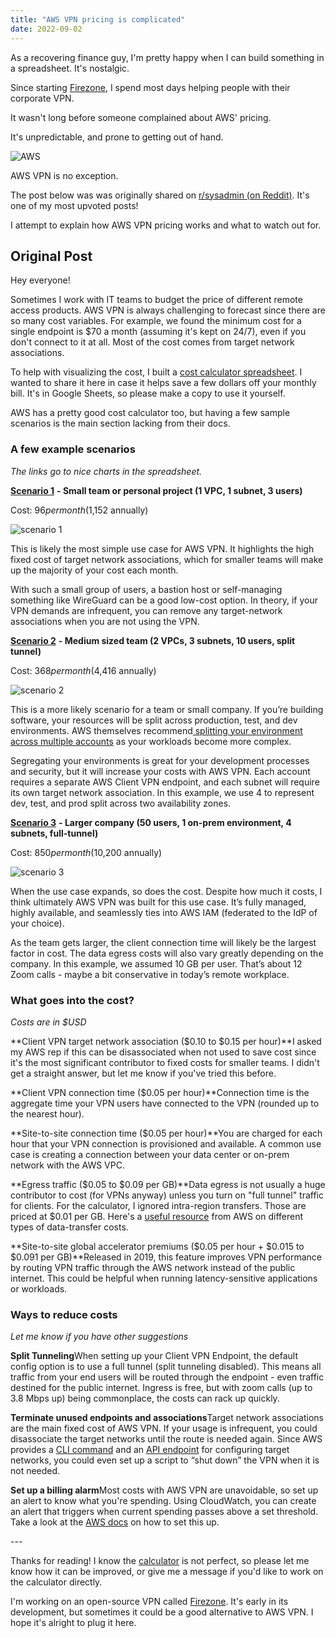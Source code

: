 ```yaml
---
title: "AWS VPN pricing is complicated"
date: 2022-09-02
---
```


As a recovering finance guy, I'm pretty happy when I can build something in a spreadsheet. It's nostalgic.

Since starting [Firezone](https://firezone.dev), I spend most days helping people with their corporate VPN.

It wasn't long before someone complained about AWS' pricing.

It's unpredictable, and prone to getting out of hand.

![AWS](https://user-images.githubusercontent.com/52545545/205481407-a24b9e1f-e9f0-40bc-90e8-af6196a04537.png "Typical AWS horror story")

AWS VPN is no exception.

The post below was was originally shared on [r/sysadmin (on Reddit)](https://www.reddit.com/r/sysadmin/comments/x4312g/aws_vpns_pricing_is_hard_to_understand_so_i_built/). It's one of my most upvoted posts!

I attempt to explain how AWS VPN pricing works and what to watch out for.

## Original Post

Hey everyone!

Sometimes I work with IT teams to budget the price of different remote access products. AWS VPN is always challenging to forecast since there are so many cost variables. For example, we found the minimum cost for a single endpoint is $70 a month (assuming it's kept on 24/7), even if you don't connect to it at all. Most of the cost comes from target network associations.

To help with visualizing the cost, I built a  [cost calculator spreadsheet](https://docs.google.com/spreadsheets/d/1nSrriw0tSnb__VXf4w02GVWZC_yyoN9D2v8cDBwgioQ/edit?usp=sharing). I wanted to share it here in case it helps save a few dollars off your monthly bill. It's in Google Sheets, so please make a copy to use it yourself.

AWS has a pretty good cost calculator too, but having a few sample scenarios is the main section lacking from their docs.

### A few example scenarios

*The links go to nice charts in the spreadsheet.*

[**Scenario 1**](https://docs.google.com/spreadsheets/d/1nSrriw0tSnb__VXf4w02GVWZC_yyoN9D2v8cDBwgioQ/edit#gid=1947558723) **- Small team or personal project (1 VPC, 1 subnet, 3 users)**

Cost: $96 per month ($1,152 annually)

![scenario 1](https://user-images.githubusercontent.com/52545545/205481451-fab6cb6d-00a9-4e37-9005-5813bc1f1d17.png)

This is likely the most simple use case for AWS VPN. It highlights the high fixed cost of target network associations, which for smaller teams will make up the majority of your cost each month.

With such a small group of users, a bastion host or self-managing something like WireGuard can be a good low-cost option. In theory, if your VPN demands are infrequent, you can remove any target-network associations when you are not using the VPN.

[**Scenario 2**](https://docs.google.com/spreadsheets/d/1nSrriw0tSnb__VXf4w02GVWZC_yyoN9D2v8cDBwgioQ/edit#gid=596640168) **- Medium sized team (2 VPCs, 3 subnets, 10 users, split tunnel)**

Cost: $368 per month ($4,416 annually)

![scenario 2](https://user-images.githubusercontent.com/52545545/205481456-a8761f7d-f605-4a6b-92cf-89488f23eef6.png)

This is a more likely scenario for a team or small company. If you’re building software, your resources will be split across production, test, and dev environments. AWS themselves recommend[ splitting your environment across multiple accounts](https://aws.amazon.com/organizations/getting-started/best-practices) as your workloads become more complex.

Segregating your environments is great for your development processes and security, but it will increase your costs with AWS VPN. Each account requires a separate AWS Client VPN endpoint, and each subnet will require its own target network association. In this example, we use 4 to represent dev, test, and prod split across two availability zones.

[**Scenario 3**](https://docs.google.com/spreadsheets/d/1nSrriw0tSnb__VXf4w02GVWZC_yyoN9D2v8cDBwgioQ/edit#gid=768894664) **- Larger company (50 users, 1 on-prem environment, 4 subnets, full-tunnel)**

Cost: $850 per month ($10,200 annually)

![scenario 3](https://user-images.githubusercontent.com/52545545/205481458-adb792b9-9fa3-4d67-bd57-a4bb32c80851.png)

When the use case expands, so does the cost. Despite how much it costs, I think ultimately AWS VPN was built for this use case. It’s fully managed, highly available, and seamlessly ties into AWS IAM (federated to the IdP of your choice).

As the team gets larger, the client connection time will likely be the largest factor in cost. The data egress costs will also vary greatly depending on the company. In this example, we assumed 10 GB per user. That’s about 12 Zoom calls - maybe a bit conservative in today’s remote workplace.

### What goes into the cost?

*Costs are in $USD*

**Client VPN target network association ($0.10 to $0.15 per hour)**I asked my AWS rep if this can be disassociated when not used to save cost since it's the most significant contributor to fixed costs for smaller teams. I didn't get a straight answer, but let me know if you've tried this before.

**Client VPN connection time ($0.05 per hour)**Connection time is the aggregate time your VPN users have connected to the VPN (rounded up to the nearest hour).

**Site-to-site connection time ($0.05 per hour)**You are charged for each hour that your VPN connection is provisioned and available. A common use case is creating a connection between your data center or on-prem network with the AWS VPC.

**Egress traffic ($0.05 to $0.09 per GB)**Data egress is not usually a huge contributor to cost (for VPNs anyway) unless you turn on "full tunnel" traffic for clients. For the calculator, I ignored intra-region transfers. Those are priced at $0.01 per GB. Here's a [useful resource](https://aws.amazon.com/blogs/architecture/overview-of-data-transfer-costs-for-common-architectures/) from AWS on different types of data-transfer costs.

**Site-to-site global accelerator premiums ($0.05 per hour + $0.015 to $0.091 per GB)**Released in 2019, this feature improves VPN performance by routing VPN traffic through the AWS network instead of the public internet. This could be helpful when running latency-sensitive applications or workloads.

### Ways to reduce costs

*Let me know if you have other suggestions*

**Split Tunneling**When setting up your Client VPN Endpoint, the default config option is to use a full tunnel (split tunneling disabled). This means all traffic from your end users will be routed through the endpoint - even traffic destined for the public internet. Ingress is free, but with zoom calls (up to 3.8 Mbps up) being commonplace, the costs can rack up quickly.

**Terminate unused endpoints and associations**Target network associations are the main fixed cost of AWS VPN. If your usage is infrequent, you could disassociate the target networks until the route is needed again. Since AWS provides a [CLI command](https://docs.aws.amazon.com/cli/latest/reference/ec2/associate-client-vpn-target-network.html) and an [API endpoint](https://docs.aws.amazon.com/AWSEC2/latest/APIReference/API_AssociateClientVpnTargetNetwork.html) for configuring target networks, you could even set up a script to “shut down” the VPN when it is not needed.

**Set up a billing alarm**Most costs with AWS VPN are unavoidable, so set up an alert to know what you're spending. Using CloudWatch, you can create an alert that triggers when current spending passes above a set threshold. Take a look at the [AWS docs](https://docs.aws.amazon.com/AmazonCloudWatch/latest/monitoring/monitor_estimated_charges_with_cloudwatch.html) on how to set this up.

\---

Thanks for reading! I know the [calculator](https://docs.google.com/spreadsheets/d/1nSrriw0tSnb__VXf4w02GVWZC_yyoN9D2v8cDBwgioQ/edit?usp=sharing) is not perfect, so please let me know how it can be improved, or give me a message if you'd like to work on the calculator directly.

I'm working on an open-source VPN called [Firezone](https://www.firezone.dev/). It's early in its development, but sometimes it could be a good alternative to AWS VPN. I hope it's alright to plug it here.
